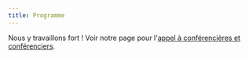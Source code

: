```yaml
---
title: Programme
---
```


Nous y travaillons fort ! Voir notre page pour l'[appel à conférencières et conférenciers](speakers).
